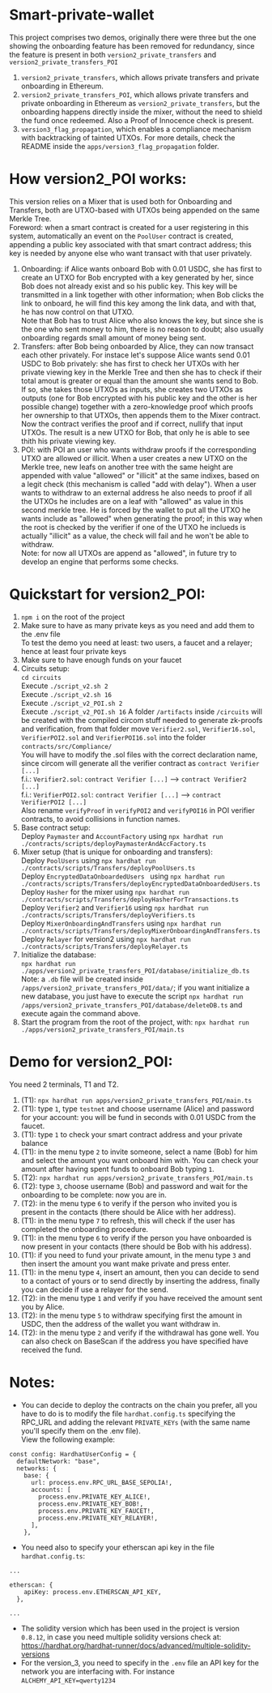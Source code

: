 # Smart-private-wallet
This project comprises two demos, originally there were three but the one showing the onboarding feature has been removed for redundancy, since the feature is present in both ```version2_private_transfers``` and ```version2_private_transfers_POI```
1) ```version2_private_transfers```, which allows private transfers and private onboarding in Ethereum.
2) ```version2_private_transfers_POI```, which allows private transfers and private onboarding in Ethereum as ```version2_private_transfers```, but the onboarding happens directly inside the mixer, without the need to shield the fund once redeemed. Also a Proof of Innocence check is present.
3) ```version3_flag_propagation```, which enables a compliance mechanism with backtracking of tainted UTXOs. For more details, check the README inside the ```apps/version3_flag_propagation``` folder.

# How version2_POI works:
This version relies on a Mixer that is used both for Onboarding and Transfers, both are UTXO-based with UTXOs being appended on the same Merkle Tree.  
Foreword: when a smart contract is created for a user registering in this system, automatically an event on the ```PoolUser``` contract is created, appending a public key associated with that smart contract address; this key is needed by anyone else who want transact with that user privately.  
1) Onboarding: if Alice wants onboard Bob with 0.01 USDC, she has first to create an UTXO for Bob encrypted with a key generated by her, since Bob does not already exist and so his public key. This key will be transmitted in a link together with other information; when Bob clicks the link to onboard, he will find this key among the link data, and with that, he has now control on that UTXO.  
Note that Bob has to trust Alice who also knows the key, but since she is the one who sent money to him, there is no reason to doubt; also usually onboarding regards small amount of money being sent.
2) Transfers: after Bob being onboarded by Alice, they can now transact each other privately. For instace let's suppose Alice wants send 0.01 USDC to Bob privately: she has first to check her UTXOs with her private viewing key in the Merkle Tree and then she has to check if their total amout is greater or equal than the amount she wants send to Bob. If so, she takes those UTXOs as inputs, she creates two UTXOs as outputs (one for Bob encrypted with his public key and the other is her possible change) together with a zero-knowledge proof which proofs her ownership to that UTXOs, then appends them to the Mixer contract. Now the contract verifies the proof and if correct, nullify that input UTXOs. The result is a new UTXO for Bob, that only he is able to see thith his private viewing key.
3) POI: with POI an user who wants withdraw proofs if the corresponding UTXO are allowed or illicit. When a user creates a new UTXO on the Merkle tree, new leafs on another tree with the same height are appended with value "allowed" or "illicit" at the same indixes, based on a legit check (this mechanism is called "add with delay"). When a user wants to withdraw to an external address he also needs to proof if all the UTXOs he includes are on a leaf with "allowed" as value in this second merkle tree. He is forced by the wallet to put all the UTXO he wants include as "allowed" when generating the proof; in this way when the root is checked by the verifier if one of the UTXO he inclueds is actually "illicit" as a value, the check will fail and he won't be able to withdraw.  
Note: for now all UTXOs are append as "allowed", in future try to develop an engine that performs some checks.

# Quickstart for version2_POI:
1) ```npm i``` on the root of the project
2) Make sure to have as many private keys as you need and add them to the .env file  
To test the demo you need at least: two users, a faucet and a relayer; hence at least four private keys
3) Make sure to have enough funds on your faucet
4) Circuits setup:  
```cd circuits```  
Execute ```./script_v2.sh 2```  
Execute ```./script_v2.sh 16```   
Execute ```./script_v2_POI.sh 2```  
Execute ```./script_v2_POI.sh 16``` 
A folder ```/artifacts``` inside ```/circuits``` will be created with the compiled circom stuff needed to generate zk-proofs and verification, from that folder move ```Verifier2.sol```, ```Verifier16.sol```, ```VerifierPOI2.sol``` and ```VerifierPOI16.sol``` into the folder ```contracts/src/Compliance/```  
You will have to modify the .sol files with the correct declaration name, since circom will generate all the verifier contract as ```contract Verifier [...]```  
f.i.: ```Verifier2.sol```: ```contract Verifier [...]``` --> ```contract Verifier2 [...]```  
f.i.: ```VerifierPOI2.sol```: ```contract Verifier [...]``` --> ```contract VerifierPOI2 [...]```  
Also rename ```verifyProof``` in ```verifyPOI2``` and ```verifyPOI16``` in POI verifier contracts, to avoid collisions in function names.
5) Base contract setup:   
Deploy ```Paymaster``` and ```AccountFactory``` using ```npx hardhat run ./contracts/scripts/deployPaymasterAndAccFactory.ts```    
6) Mixer setup (that is unique for onboarding and transfers):      
Deploy ```PoolUsers``` using ```npx hardhat run ./contracts/scripts/Transfers/deployPoolUsers.ts```  
Deploy ```EncryptedDataOnboardedUsers ``` using ```npx hardhat run ./contracts/scripts/Transfers/deployEncryptedDataOnboardedUsers.ts```
Deploy ```Hasher``` for the mixer using ```npx hardhat run ./contracts/scripts/Transfers/deployHasherForTransactions.ts```  
Deploy ```Verifier2``` and ```Verifier16``` using ```npx hardhat run ./contracts/scripts/Transfers/deployVerifiers.ts```  
Deploy ```MixerOnboardingAndTransfers``` using ```npx hardhat run ./contracts/scripts/Transfers/deployMixerOnboardingAndTransfers.ts```  
Deploy ```Relayer``` for version2 using  ```npx hardhat run ./contracts/scripts/Transfers/deployRelayer.ts```  
7) Initialize the database:   
```npx hardhat run ./apps/version2_private_transfers_POI/database/initialize_db.ts``` 
Note: a ```.db``` file will be created inside ```/apps/version2_private_transfers_POI/data/```;  if you want initialize a new database, you just have to execute the script ```npx hardhat run /apps/version2_private_transfers_POI/database/deleteDB.ts``` and execute again the command above.
9) Start the program from the root of the project, with:
 ```npx hardhat run ./apps/version2_private_transfers_POI/main.ts```  

# Demo for version2_POI:
You need 2 terminals, T1 and T2.
1) (T1): ```npx hardhat run apps/version2_private_transfers_POI/main.ts```  
2) (T1): type ```1```, type ```testnet``` and choose username (Alice) and password for your account: you will be fund in seconds with 0.01 USDC from the faucet.
3) (T1): type  ```1``` to check your smart contract address and your private balance
4) (T1): in the menu type ```2``` to invite someone, select a name (Bob) for him and select the amount you want onboard him with. You can check your amount after having spent funds to onboard Bob typing  ```1```.
5) (T2): ```npx hardhat run apps/version2_private_transfers_POI/main.ts``` 
6) (T2): type ```3```, choose username (Bob) and password and wait for the onboarding to be complete: now you are in.
7) (T2): in the menu type ```6``` to verify if the person who invited you is present in the contacts (there should be Alice with her address).
8) (T1): in the menu type ```7``` to refresh, this will check if the user has completed the onboarding procedure. 
9) (T1): in the menu type ```6``` to verify if the person you have onboarded is now present in your contacts (there should be Bob with his address).
10) (T1): if you need to fund your private amount, in the menu type ```3``` and then insert the amount you want make private and press enter.
11) (T1): in the menu type ```4```, insert an amount, then you can decide to send to a contact of yours or to send directly by inserting the address, finally you can decide if use a relayer for the send.
12) (T2): in the menu type ```1``` and verify if you have received the amount sent you by Alice.
13) (T2): in the menu type ```5``` to withdraw specifying first the amount in USDC, then the address of the wallet you want withdraw in.
14) (T2): in the menu type ```2``` and verify if the withdrawal has gone well. You can also check on BaseScan if the address you have specified have received the fund.

# Notes:
- You can decide to deploy the contracts on the chain you prefer, all you have to do is to modify the file ```hardhat.config.ts``` specifying the RPC_URL and adding the relevant ```PRIVATE_KEYs``` (with the same name you'll specify them on the .env file).  
View the following example:  

```
const config: HardhatUserConfig = {
  defaultNetwork: "base",
  networks: {
    base: {
      url: process.env.RPC_URL_BASE_SEPOLIA!,
      accounts: [
        process.env.PRIVATE_KEY_ALICE!,
        process.env.PRIVATE_KEY_BOB!,
        process.env.PRIVATE_KEY_FAUCET!,
        process.env.PRIVATE_KEY_RELAYER!,
      ],
    },  
```
  
- You need also to specify your etherscan api key in the file ```hardhat.config.ts```:
```
...

etherscan: {
    apiKey: process.env.ETHERSCAN_API_KEY, 
  },

...
```
- The solidity version which has been used in the project is version ```0.8.12```, in case you need multiple solidity versions check at: https://hardhat.org/hardhat-runner/docs/advanced/multiple-solidity-versions
- For the version_3, you need to specify in the ```.env``` file an API key for the network you are interfacing with. For instance ```ALCHEMY_API_KEY=qwerty1234```